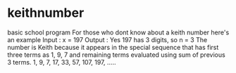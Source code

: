 # keithnumber
basic school program 
For those who dont know about a keith number here's an example
Input : x = 197
Output : Yes
197 has 3 digits, so n = 3
The number is Keith because it appears in the special
sequence that has first three terms as 1, 9, 7 and 
remaining terms evaluated using sum of previous 3 terms.
1, 9, 7, 17, 33, 57, 107, 197, .....
